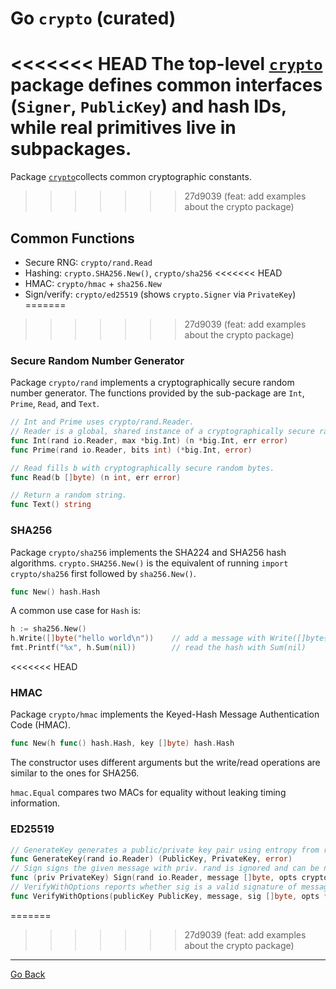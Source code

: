 # Go `crypto` (curated)

<<<<<<< HEAD
The top-level [`crypto`](https://pkg.go.dev/crypto) package defines common interfaces (`Signer`, `PublicKey`) and hash IDs, while real primitives live in subpackages.
=======
Package [`crypto`](https://pkg.go.dev/crypto)collects common cryptographic constants.
>>>>>>> 27d9039 (feat: add examples about the crypto package)

## Common Functions

- Secure RNG: `crypto/rand.Read`
- Hashing: `crypto.SHA256.New()`, `crypto/sha256`
<<<<<<< HEAD
- HMAC: `crypto/hmac` + `sha256.New`
- Sign/verify: `crypto/ed25519` (shows `crypto.Signer` via `PrivateKey`)
=======
>>>>>>> 27d9039 (feat: add examples about the crypto package)


### Secure Random Number Generator

Package `crypto/rand` implements a cryptographically secure random number generator. The functions provided by the sub-package are `Int`, `Prime`, `Read`, and `Text`.

```go
// Int and Prime uses crypto/rand.Reader.
// Reader is a global, shared instance of a cryptographically secure random number generator.
func Int(rand io.Reader, max *big.Int) (n *big.Int, err error)
func Prime(rand io.Reader, bits int) (*big.Int, error)

// Read fills b with cryptographically secure random bytes.
func Read(b []byte) (n int, err error)

// Return a random string.
func Text() string
```


### SHA256

Package `crypto/sha256` implements the SHA224 and SHA256 hash algorithms. `crypto.SHA256.New()` is the equivalent of running `import crypto/sha256` first followed by `sha256.New()`.

```go
func New() hash.Hash
```

A common use case for `Hash` is:

```go
h := sha256.New()
h.Write([]byte("hello world\n"))    // add a message with Write([]byte{...})
fmt.Printf("%x", h.Sum(nil))        // read the hash with Sum(nil)
```


<<<<<<< HEAD
### HMAC

Package `crypto/hmac` implements the Keyed-Hash Message Authentication Code (HMAC).

```go
func New(h func() hash.Hash, key []byte) hash.Hash
```

The constructor uses different arguments but the write/read operations are similar to the ones for SHA256.

`hmac.Equal` compares two MACs for equality without leaking timing information.


### ED25519

```go
// GenerateKey generates a public/private key pair using entropy from rand.
func GenerateKey(rand io.Reader) (PublicKey, PrivateKey, error)
// Sign signs the given message with priv. rand is ignored and can be nil.
func (priv PrivateKey) Sign(rand io.Reader, message []byte, opts crypto.SignerOpts) (signature []byte, err error)
// VerifyWithOptions reports whether sig is a valid signature of message by publicKey.
func VerifyWithOptions(publicKey PublicKey, message, sig []byte, opts *Options) error
```


=======
>>>>>>> 27d9039 (feat: add examples about the crypto package)
---

[Go Back](../../README.md)